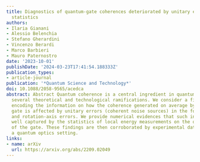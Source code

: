 ```yaml
---
title: Diagnostics of quantum-gate coherences deteriorated by unitary errors via end-point-measurement
  statistics
authors:
- Ilaria Gianani
- Alessio Belenchia
- Stefano Gherardini
- Vincenzo Berardi
- Marco Barbieri
- Mauro Paternostro
date: '2023-10-01'
publishDate: '2024-03-23T17:41:54.188333Z'
publication_types:
- article-journal
publication: '*Quantum Science and Technology*'
doi: 10.1088/2058-9565/acedca
abstract: Abstract Quantum coherence is a central ingredient in quantum physics with
  several theoretical and technological ramifications. We consider a figure of merit
  encoding the information on how the coherence generated on average by a quantum
  gate is affected by unitary errors (coherent noise sources) in the form of rotation-angle
  and rotation-axis errors. We provide numerical evidences that such information is
  well captured by the statistics of local energy measurements on the output states
  of the gate. These findings are then corroborated by experimental data taken in
  a quantum optics setting.
links:
- name: arXiv
  url: https://arxiv.org/abs/2209.02049
---
```

